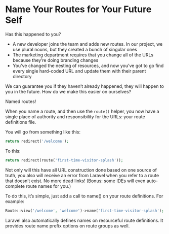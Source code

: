 # Name Your Routes for Your Future Self

Has this happened to you?

* A new developer joins the team and adds new routes. In our project, we use plural nouns, but they created a bunch of singular ones
* The marketing department requires that you change all of the URLs because they’re doing branding changes
* You’ve changed the nesting of resources, and now you’ve got to go find every single hard-coded URL and update them with their parent directory

We can guarantee you if they haven’t already happened, they will happen to you in the future. How do we make this easier on ourselves?

Named routes!

When you name a route, and then use the `route()` helper, you now have a single place of authority and responsibility for the URLs: your route definitions file.

You will go from something like this:

```php
return redirect('/welcome');
```

To this:

```php
return redirect(route('first-time-visitor-splash'));
```

Not only will this have all URL construction done based on one source of truth, you also will receive an error from Laravel when you refer to a route that doesn’t exist. No more dead links! (Bonus: some IDEs will even auto-complete route names for you.)

To do this, it’s simple, just add a call to name() on your route definitions.  For example:

```php
Route::view('/welcome', 'welcome')->name('first-time-visitor-splash');
```

Laravel also automatically defines names on resourceful route definitions. It provides route name prefix options on route groups as well.
